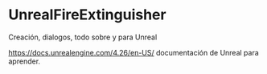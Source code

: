 # UnrealFireExtinguisher
Creación, dialogos, todo sobre y para Unreal


https://docs.unrealengine.com/4.26/en-US/ documentación de Unreal para aprender.
